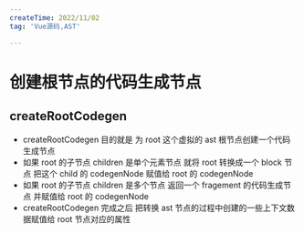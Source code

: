 ```yaml
---
createTime: 2022/11/02
tag: 'Vue源码,AST'

---
```

# 创建根节点的代码生成节点

## createRootCodegen

* createRootCodegen 目的就是 为 root 这个虚拟的 ast 根节点创建一个代码生成节点
* 如果 root 的子节点 children 是单个元素节点 就将 root 转换成一个 block 节点 把这个 child 的 codegenNode 赋值给 root 的  codegenNode
* 如果 root 的子节点 children 是多个节点  返回一个 fragement 的代码生成节点 并赋值给 root 的 codegenNode
* createRootCodegen 完成之后 把转换 ast 节点的过程中创建的一些上下文数据赋值给 root 节点对应的属性
